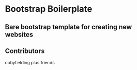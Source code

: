 # Bootstrap Boilerplate

## Bare bootstrap template for creating new websites

## Contributors
cobyfielding plus friends
